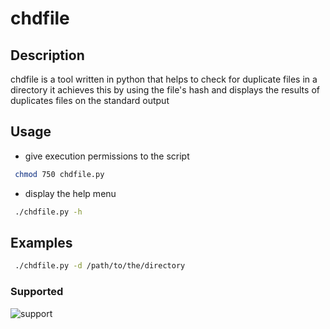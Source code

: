 # chdfile

## Description

chdfile is a tool written in python that helps to check for duplicate files in a directory
it achieves this by using the file's hash and displays the results of duplicates files on the
standard output

## Usage

* give execution permissions to the script

```bash
 chmod 750 chdfile.py
 ```

* display the help menu

```bash
 ./chdfile.py -h
```

## Examples

```bash
 ./chdfile.py -d /path/to/the/directory
```

### Supported
![support](https://shields.io/badge/Supported%20on-Debian%20Based%20System%20and%20Termux-blue.svg?style=plastic)
